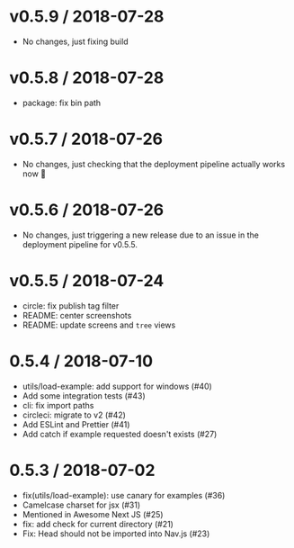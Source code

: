 # v0.5.9 / 2018-07-28

- No changes, just fixing build

# v0.5.8 / 2018-07-28

- package: fix bin path

# v0.5.7 / 2018-07-26

- No changes, just checking that the deployment pipeline actually works now 🤗

# v0.5.6 / 2018-07-26

- No changes, just triggering a new release due to an issue in the deployment pipeline for v0.5.5.

# v0.5.5 / 2018-07-24

- circle: fix publish tag filter
- README: center screenshots
- README: update screens and `tree` views

# 0.5.4 / 2018-07-10

- utils/load-example: add support for windows (#40)
- Add some integration tests (#43)
- cli: fix import paths
- circleci: migrate to v2 (#42)
- Add ESLint and Prettier (#41)
- Add catch if example requested doesn't exists (#27)

# 0.5.3 / 2018-07-02

- fix(utils/load-example): use canary for examples (#36)
- Camelcase charset for jsx (#31)
- Mentioned in Awesome Next JS (#25)
- fix: add check for current directory (#21)
- Fix: Head should not be imported into Nav.js (#23)
